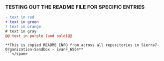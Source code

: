 ### TESTING OUT THE README FILE FOR SPECIFIC ENTRIES

```diff
- text in red
+ text in green
! text in orange
# text in gray
@@ text in purple (and bold)@@
```


```
**This is copied README INFO from across all repositories in Sierra7-Organization-Sandbox - EvanF_6564**
```</span>
